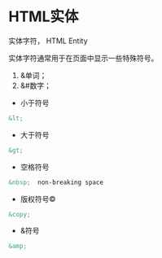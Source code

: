 # HTML实体

实体字符， HTML Entity

实体字符通常用于在页面中显示一些特殊符号。

1. &单词；
2. &#数字；


- 小于符号

```html
&lt;
```

- 大于符号

```html
&gt;
```

- 空格符号

```html
&nbsp;  non-breaking space
```

- 版权符号©

```html
&copy;
```

- &符号

```html
&amp;
```